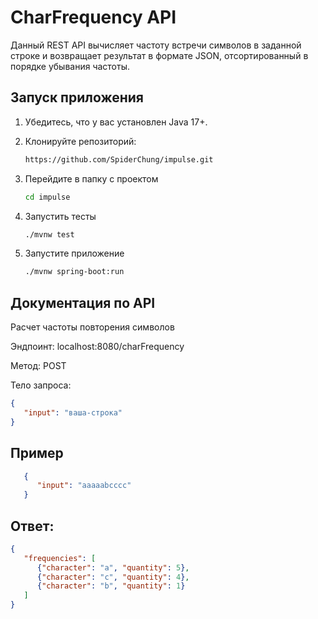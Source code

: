 # CharFrequency API

Данный REST API вычисляет частоту встречи символов в заданной строке и возвращает результат в формате JSON, отсортированный в порядке убывания частоты.

## Запуск приложения

1. Убедитесь, что у вас установлен Java 17+.
2. Клонируйте репозиторий:

   ```bash
   https://github.com/SpiderChung/impulse.git
   
3. Перейдите в папку с проектом

    ```bash
   cd impulse

4. Запустить тесты

   ```bash
   ./mvnw test

4. Запустите приложение

   ```bash
   ./mvnw spring-boot:run

## Документация по API

Расчет частоты повторения символов

Эндпоинт: localhost:8080/charFrequency

Метод: POST

Тело запроса:

   ```json
   {
      "input": "ваша-строка"
   }
  ```

## Пример

   ```json
      {
         "input": "aaaaabcccc"
      }
```
## Ответ:

   ```json
   {
      "frequencies": [
         {"character": "a", "quantity": 5},
         {"character": "c", "quantity": 4},
         {"character": "b", "quantity": 1}
      ]
   }